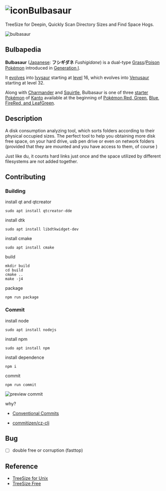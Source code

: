 # ![icon](src/icon/icon40.png)Bulbasaur

TreeSize for Deepin, Quickly Scan Directory Sizes and Find Space Hogs.

![bulbasaur](https://s1.52poke.wiki/wiki/thumb/2/21/001Bulbasaur.png/300px-001Bulbasaur.png)

## Bulbapedia

**Bulbasaur** ([Japanese](https://bulbapedia.bulbagarden.net/wiki/List_of_Japanese_Pok%C3%A9mon_names): **フシギダネ** *Fushigidane*) is a dual-type [Grass](https://bulbapedia.bulbagarden.net/wiki/Grass_(type))/[Poison](https://bulbapedia.bulbagarden.net/wiki/Poison_(type)) [Pokémon](https://bulbapedia.bulbagarden.net/wiki/Pok%C3%A9mon_(species)) introduced in [Generation I](https://bulbapedia.bulbagarden.net/wiki/Generation_I).

It [evolves](https://bulbapedia.bulbagarden.net/wiki/Evolution) into [Ivysaur](https://bulbapedia.bulbagarden.net/wiki/Ivysaur_(Pok%C3%A9mon)) starting at [level](https://bulbapedia.bulbagarden.net/wiki/Level) 16, which evolves into [Venusaur](https://bulbapedia.bulbagarden.net/wiki/Venusaur_(Pok%C3%A9mon)) starting at level 32.

Along with [Charmander](https://bulbapedia.bulbagarden.net/wiki/Charmander_(Pok%C3%A9mon)) and [Squirtle](https://bulbapedia.bulbagarden.net/wiki/Squirtle_(Pok%C3%A9mon)), Bulbasaur is one of three [starter Pokémon](https://bulbapedia.bulbagarden.net/wiki/Starter_Pok%C3%A9mon) of [Kanto](https://bulbapedia.bulbagarden.net/wiki/Kanto) available at the beginning of [Pokémon Red, Green](https://bulbapedia.bulbagarden.net/wiki/Pok%C3%A9mon_Red_and_Green_Versions), [Blue](https://bulbapedia.bulbagarden.net/wiki/Pok%C3%A9mon_Red_and_Blue_Versions), [FireRed, and LeafGreen](https://bulbapedia.bulbagarden.net/wiki/Pok%C3%A9mon_FireRed_and_LeafGreen_Versions).

## Description

A disk consumption analyzing tool, which sorts folders according to their physical occupied sizes. The perfect tool to help you obtaining more disk free space, on your hard drive, usb pen drive or even on network folders (provided that they are mounted and you have access to them, of course ) 

Just like du, it counts hard links just once and the space utilized by different filesystems are not added together. 

## Contributing

### Building

install qt and qtcreator

```shell
sudo apt install qtcreator-dde
```

install dtk

```shell
sudo apt install libdtkwidget-dev
```

install cmake

```shell
sudo apt install cmake
```

build

```shell
mkdir build
cd build
cmake ..
make -j4
```

package

```shell
npm run package
```



### Commit

install node 

```shell
sudo apt install nodejs
```

install npm 

```shell
sudo apt install npm
```

install dependence

```shell
npm i
```

commit

```shell
npm run commit
```

![preview commit](https://github.com/commitizen/cz-cli/raw/master/meta/screenshots/add-commit.png)

why?

- [Conventional Commits](https://www.conventionalcommits.org)

- [commitizen/cz-cli](https://link.juejin.im/?target=https%3A%2F%2Flink.zhihu.com%2F%3Ftarget%3Dhttps%253A%2F%2Fgithub.com%2Fcommitizen%2Fcz-cli) 

## Bug

- [ ] double free or corruption (fasttop)

## Reference

- [TreeSize for Unix](http://treesize.sourceforge.net/)
- [TreeSize Free](https://www.jam-software.com/treesize_free/)